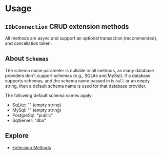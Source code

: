 # Usage

## `IDbConnection` CRUD extension methods

All methods are async and support an optional transaction (recommended), and cancellation token.

## About `Schemas`

The schema name parameter is nullable in all methods, as many database providers don't support schemas (e.g., SQLite and MySql). If a database supports schemas, and the schema name passed in is `null` or an empty string, then a default schema name is used for that database provider.

The following default schema names apply:

- SqLite: "" (empty string)
- MySql: "" (empty string)
- PostgreSql: "public"
- SqlServer: "dbo"

## Explore

- [Extension Methods](#/usage/extension-methods)
